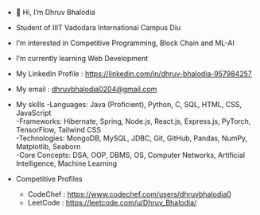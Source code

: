 - 👋 Hi, I’m Dhruv Bhalodia
- Student of IIIT Vadodara International Campus Diu
- I’m interested in Competitive Programming, Block Chain and ML-AI
- I’m currently learning Web Development

- My LinkedIn Profile : https://linkedin.com/in/dhruv-bhalodia-957984257
- My email : dhruvbhalodia0204@gmail.com

- My skills
   -Languages: Java (Proficient), Python, C, SQL, HTML, CSS, JavaScript  
   -Frameworks: Hibernate, Spring, Node.js, React.js, Express.js, PyTorch, TensorFlow, Tailwind CSS  
   -Technologies: MongoDB, MySQL, JDBC, Git, GitHub, Pandas, NumPy, Matplotlib, Seaborn  
   -Core Concepts: DSA, OOP, DBMS, OS, Computer Networks, Artificial Intelligence, Machine Learning 

- Competitive Profiles
    - CodeChef : https://www.codechef.com/users/dhruvbhalodia0
    - LeetCode : https://leetcode.com/u/Dhruv_Bhalodia/
